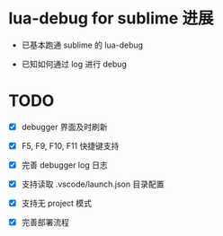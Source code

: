 # lua-debug for sublime 进展
- 已基本跑通 sublime 的 lua-debug

- 已知如何通过 log 进行 debug

# TODO
- [x] debugger 界面及时刷新

- [x] F5, F9, F10, F11 快捷键支持

- [x] 完善 debugger log 日志

- [x] 支持读取 .vscode/launch.json 目录配置

- [x] 支持无 project 模式

- [x] 完善部署流程
